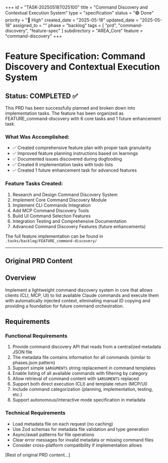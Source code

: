 +++
id = "TASK-20250518T025100"
title = "Command Discovery and Contextual Execution System"
type = "specification"
status = "🟢 Done"
priority = "🔼 High"
created_date = "2025-05-18"
updated_date = "2025-05-18"
assigned_to = ""
phase = "backlog"
tags = [ "prd", "command-discovery", "feature-spec" ]
subdirectory = "AREA_Core"
feature = "command-discovery"
+++

# Feature Specification: Command Discovery and Contextual Execution System

## Status: COMPLETED ✅

This PRD has been successfully planned and broken down into implementation tasks. The feature has been organized as FEATURE_command-discovery with 6 core tasks and 1 future enhancement task.

### What Was Accomplished:
- ✅ Created comprehensive feature plan with proper task granularity
- ✅ Improved feature planning instructions based on learnings
- ✅ Documented issues discovered during dogfooding
- ✅ Created 6 implementation tasks with todo lists
- ✅ Created 1 future enhancement task for advanced features

### Feature Tasks Created:
1. Research and Design Command Discovery System
2. Implement Core Command Discovery Module  
3. Implement CLI Commands Integration
4. Add MCP Command Discovery Tools
5. Build UI Command Selection Features
6. Integration Testing and Comprehensive Documentation
7. Advanced Command Discovery Features (future enhancements)

The full feature implementation can be found in `.tasks/backlog/FEATURE_command-discovery/`

---

## Original PRD Content

## Overview
Implement a lightweight command discovery system in core that allows clients (CLI, MCP, UI) to list available Claude commands and execute them with automatically injected context, eliminating manual ID copying and providing a foundation for future command orchestration.

## Requirements

### Functional Requirements
1. Provide command discovery API that reads from a centralized metadata JSON file
2. The metadata file contains information for all commands (similar to phases.json pattern)
3. Support simple `$ARGUMENTS` string replacement in command templates
4. Enable listing of all available commands with filtering by category
5. Allow retrieval of command content with `$ARGUMENTS` replaced
6. Support both direct execution (CLI) and template return (MCP/UI)
7. Include command categorization (planning, implementation, testing, etc.)
8. Support autonomous/interactive mode specification in metadata

### Technical Requirements
- Load metadata file on each request (no caching)
- Use Zod schemas for metadata file validation and type generation
- Async/await patterns for file operations
- Clear error messages for invalid metadata or missing command files
- Consider cross-platform compatibility if implementation allows

[Rest of original PRD content...]
